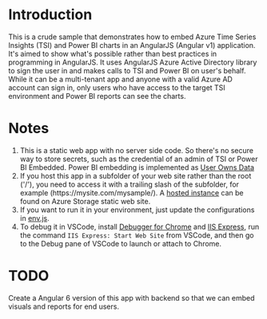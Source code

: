 # Introduction
This is a crude sample that demonstrates how to embed Azure Time Series Insights (TSI) and Power BI charts in an AngularJS (Angular v1) application. It's aimed to show what's possible rather than best practices in programming in AngularJS. It uses AngularJS Azure Active Directory library to sign the user in and makes calls to TSI and Power BI on user's behalf.  While it can be a multi-tenant app and anyone with a valid Azure AD account can sign in, only users who have access to the target TSI environment and Power BI reports can see the charts.

# Notes
1.  This is a static web app with no server side code.  So there's no secure way to store secrets, such as the credential of an admin of TSI or Power BI Embedded. Power BI embedding is implemented as [User Owns Data](https://github.com/Microsoft/PowerBI-Developer-Samples#user-owns-data-samples)
2.  If you host this app in a subfolder of your web site rather than the root ('/'), you need to access it with a trailing slash of the subfolder, for example (https<nolink>://mysite.com/mysample/). A [hosted instance](https://pliustaticweb.z5.web.core.windows.net/angularadal/) can be found on Azure Storage static web site. 
3.  If you want to run it in your environment, just update the configurations in [env.js](env.js).
4.  To debug it in VSCode, install [Debugger for Chrome](https://marketplace.visualstudio.com/items?itemName=msjsdiag.debugger-for-chrome) and [IIS Express](https://marketplace.visualstudio.com/items?itemName=warren-buckley.iis-express), run the command ```IIS Express: Start Web Site``` from VSCode, and then go to the Debug pane of VSCode to launch or attach to Chrome. 

# TODO
Create a Angular 6 version of this app with backend so that we can embed visuals and reports for end users.
